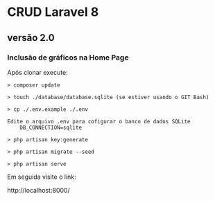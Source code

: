 # CRUD Laravel 8

## versão 2.0

### Inclusão de gráficos na Home Page

Após clonar execute:

```
> composer update

> touch ./database/database.sqlite (se estiver usando o GIT Bash)

> cp ./.env.example ./.env

Edite o arquivo .env para cofigurar o banco de dados SQLite
	DB_CONNECTION=sqlite

> php artisan key:generate

> php artisan migrate --seed

> php artisan serve
```

Em seguida visite o link:

http://localhost:8000/
